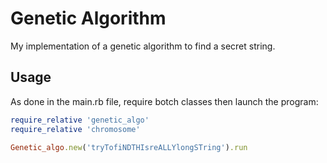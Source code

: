 # Genetic Algorithm

My implementation of a genetic algorithm to find a secret string.  

## Usage

As done in the main.rb file, require botch classes then launch the program:
```ruby
require_relative 'genetic_algo'
require_relative 'chromosome'

Genetic_algo.new('tryTofiNDTHIsreALLYlongSTring').run
```